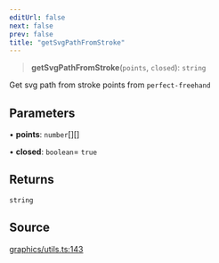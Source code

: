 ```yaml
---
editUrl: false
next: false
prev: false
title: "getSvgPathFromStroke"
---
```


> **getSvgPathFromStroke**(`points`, `closed`): `string`

Get svg path from stroke points from `perfect-freehand`

## Parameters

• **points**: `number`[][]

• **closed**: `boolean`= `true`

## Returns

`string`

## Source

[graphics/utils.ts:143](https://github.com/dakhetov/dgmjs/blob/main/packages/core/src/graphics/utils.ts#L143)
